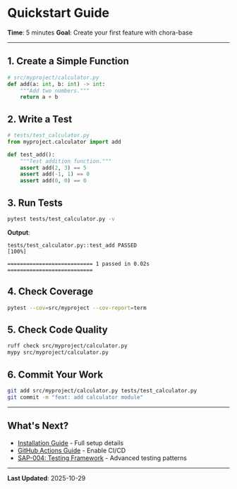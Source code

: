 # Quickstart Guide

**Time**: 5 minutes
**Goal**: Create your first feature with chora-base

---

## 1. Create a Simple Function

```python
# src/myproject/calculator.py
def add(a: int, b: int) -> int:
    """Add two numbers."""
    return a + b
```

## 2. Write a Test

```python
# tests/test_calculator.py
from myproject.calculator import add

def test_add():
    """Test addition function."""
    assert add(2, 3) == 5
    assert add(-1, 1) == 0
    assert add(0, 0) == 0
```

## 3. Run Tests

```bash
pytest tests/test_calculator.py -v
```

**Output**:
```
tests/test_calculator.py::test_add PASSED                               [100%]

=========================== 1 passed in 0.02s ===========================
```

## 4. Check Coverage

```bash
pytest --cov=src/myproject --cov-report=term
```

## 5. Check Code Quality

```bash
ruff check src/myproject/calculator.py
mypy src/myproject/calculator.py
```

## 6. Commit Your Work

```bash
git add src/myproject/calculator.py tests/test_calculator.py
git commit -m "feat: add calculator module"
```

---

## What's Next?

- [Installation Guide](installation.md) - Full setup details
- [GitHub Actions Guide](github-actions.md) - Enable CI/CD
- [SAP-004: Testing Framework](../../skilled-awareness/testing-framework/) - Advanced testing patterns

---

**Last Updated**: 2025-10-29
